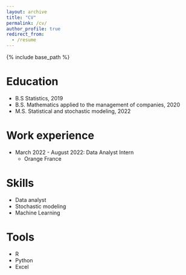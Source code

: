 ```yaml
---
layout: archive
title: "CV"
permalink: /cv/
author_profile: true
redirect_from:
  - /resume
---
```


{% include base_path %}

Education
======
* B.S Statistics, 2019
* B.S.  Mathematics applied to the management of companies, 2020
* M.S. Statistical and stochastic modeling, 2022

Work experience
======
* March 2022 - August 2022: Data Analyst Intern
  * Orange France
 

  
Skills
======
* Data analyst
* Stochastic modeling
* Machine Learning

Tools
======
* R
* Python
* Excel

  
